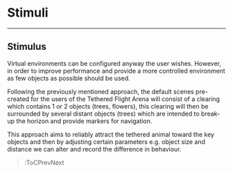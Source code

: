 <style>
img[src*="#centered"] {
   margin:auto;
   display:block;
}
</style>

# Stimuli
<hr>

## Stimulus 

Virtual environments can be configured anyway the user wishes. However, in order to improve performance and provide a more controlled environment as few objects as possible should be used.

Following the previously mentioned approach, the default scenes pre-created for the users of the Tethered Flight Arena will consist of a clearing which contains 1 or 2 objects (trees, flowers), this clearing will then be surrounded by several distant objects (trees) which are intended to break-up the horizon and provide markers for navigation.

This approach aims to reliably attract the tethered animal toward the key objects and then by adjusting certain parameters e.g. object size and distance we can alter and record the difference in behaviour.


> :ToCPrevNext